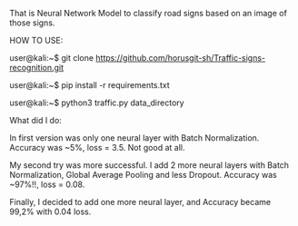 That is Neural Network Model to classify road signs based on an image of those signs. 

HOW TO USE:

user@kali:~$ git clone https://github.com/horusgit-sh/Traffic-signs-recognition.git

user@kali:~$ pip install -r requirements.txt

user@kali:~$ python3 traffic.py data_directory

What did I do:

In first version was only one neural layer with Batch Normalization. Accuracy was ~5%, loss = 3.5.
Not good at all.

My second try was more successful. I add 2 more neural layers with Batch Normalization, Global Average Pooling and less Dropout. 
Accuracy was ~97%!!, loss = 0.08.

Finally, I decided to add one more neural layer, and Accuracy became 99,2% with 0.04 loss.


